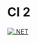 # CI 2

[![.NET](https://github.com/nishman89/CI2/actions/workflows/dotnet.yml/badge.svg)](https://github.com/nishman89/CI2/actions/workflows/dotnet.yml)
